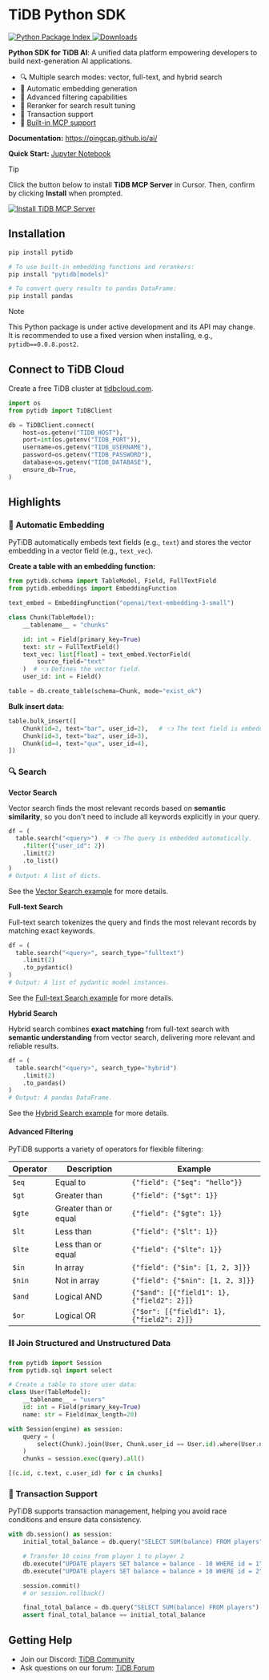 # TiDB Python SDK

<p>
  <a href="https://pypi.org/project/pytidb">
    <img src="https://img.shields.io/pypi/v/pytidb.svg" alt="Python Package Index"/>
  </a>
  <a href="https://pypistats.org/packages/pytidb">
    <img src="https://img.shields.io/pypi/dm/pytidb.svg" alt="Downloads"/>
  </a>
</p>

**Python SDK for TiDB AI**: A unified data platform empowering developers to build next-generation AI applications.

- 🔍 Multiple search modes: vector, full-text, and hybrid search
- 🔄 Automatic embedding generation
- 🎯 Advanced filtering capabilities
- 🥇 Reranker for search result tuning
- 💱 Transaction support
- 🔌 [Built-in MCP support](https://pingcap.github.io/ai/integrations/mcp)

**Documentation:** https://pingcap.github.io/ai/

**Quick Start:** [Jupyter Notebook](https://github.com/pingcap/pytidb/blob/main/docs/quickstart.ipynb)

> [!TIP]
> Click the button below to install **TiDB MCP Server** in Cursor. Then, confirm by clicking **Install** when prompted.
> 
> [![Install TiDB MCP Server](https://cursor.com/deeplink/mcp-install-dark.svg)](https://cursor.com/install-mcp?name=TiDB&config=eyJjb21tYW5kIjoidXZ4IC0tZnJvbSBweXRpZGJbbWNwXSB0aWRiLW1jcC1zZXJ2ZXIiLCJlbnYiOnsiVElEQl9IT1NUIjoibG9jYWxob3N0IiwiVElEQl9QT1JUIjoiNDAwMCIsIlRJREJfVVNFUk5BTUUiOiJyb290IiwiVElEQl9QQVNTV09SRCI6IiIsIlRJREJfREFUQUJBU0UiOiJ0ZXN0In19)

## Installation

```bash
pip install pytidb

# To use built-in embedding functions and rerankers:
pip install "pytidb[models]"

# To convert query results to pandas DataFrame:
pip install pandas
```

> [!NOTE]
> This Python package is under active development and its API may change. It is recommended to use a fixed version when installing, e.g., `pytidb==0.0.8.post2`.

## Connect to TiDB Cloud

Create a free TiDB cluster at [tidbcloud.com](https://tidbcloud.com/?utm_source=github&utm_medium=referral&utm_campaign=pytidb_readme).

```python
import os
from pytidb import TiDBClient

db = TiDBClient.connect(
    host=os.getenv("TIDB_HOST"),
    port=int(os.getenv("TIDB_PORT")),
    username=os.getenv("TIDB_USERNAME"),
    password=os.getenv("TIDB_PASSWORD"),
    database=os.getenv("TIDB_DATABASE"),
    ensure_db=True,
)
```

## Highlights

### 🤖 Automatic Embedding

PyTiDB automatically embeds text fields (e.g., `text`) and stores the vector embedding in a vector field (e.g., `text_vec`).

**Create a table with an embedding function:**

```python
from pytidb.schema import TableModel, Field, FullTextField
from pytidb.embeddings import EmbeddingFunction

text_embed = EmbeddingFunction("openai/text-embedding-3-small")

class Chunk(TableModel):
    __tablename__ = "chunks"

    id: int = Field(primary_key=True)
    text: str = FullTextField()
    text_vec: list[float] = text_embed.VectorField(
        source_field="text"
    )  # 👈 Defines the vector field.
    user_id: int = Field()

table = db.create_table(schema=Chunk, mode="exist_ok")
```

**Bulk insert data:**

```python
table.bulk_insert([
    Chunk(id=2, text="bar", user_id=2),   # 👈 The text field is embedded and saved to text_vec automatically.
    Chunk(id=3, text="baz", user_id=3),
    Chunk(id=4, text="qux", user_id=4),
])
```

### 🔍 Search

**Vector Search**

Vector search finds the most relevant records based on **semantic similarity**, so you don't need to include all keywords explicitly in your query.

```python
df = (
  table.search("<query>")  # 👈 The query is embedded automatically.
    .filter({"user_id": 2})
    .limit(2)
    .to_list()
)
# Output: A list of dicts.
```

See the [Vector Search example](https://github.com/pingcap/pytidb/blob/main/examples/vector_search) for more details.

**Full-text Search**

Full-text search tokenizes the query and finds the most relevant records by matching exact keywords.

```python
df = (
  table.search("<query>", search_type="fulltext")
    .limit(2)
    .to_pydantic()
)
# Output: A list of pydantic model instances.
```

See the [Full-text Search example](https://github.com/pingcap/pytidb/blob/main/examples/fulltext_search) for more details.

**Hybrid Search**

Hybrid search combines **exact matching** from full-text search with **semantic understanding** from vector search, delivering more relevant and reliable results.

```python
df = (
  table.search("<query>", search_type="hybrid")
    .limit(2)
    .to_pandas()
)
# Output: A pandas DataFrame.
```

See the [Hybrid Search example](https://github.com/pingcap/pytidb/blob/main/examples/hybrid_search) for more details.

#### Advanced Filtering

PyTiDB supports a variety of operators for flexible filtering:

| Operator | Description           | Example                                    |
| -------- | --------------------- | ------------------------------------------ |
| `$eq`    | Equal to              | `{"field": {"$eq": "hello"}}`              |
| `$gt`    | Greater than          | `{"field": {"$gt": 1}}`                    |
| `$gte`   | Greater than or equal | `{"field": {"$gte": 1}}`                   |
| `$lt`    | Less than             | `{"field": {"$lt": 1}}`                    |
| `$lte`   | Less than or equal    | `{"field": {"$lte": 1}}`                   |
| `$in`    | In array              | `{"field": {"$in": [1, 2, 3]}}`            |
| `$nin`   | Not in array          | `{"field": {"$nin": [1, 2, 3]}}`           |
| `$and`   | Logical AND           | `{"$and": [{"field1": 1}, {"field2": 2}]}` |
| `$or`    | Logical OR            | `{"$or": [{"field1": 1}, {"field2": 2}]}`  |

### ⛓ Join Structured and Unstructured Data

```python
from pytidb import Session
from pytidb.sql import select

# Create a table to store user data:
class User(TableModel):
    __tablename__ = "users"
    id: int = Field(primary_key=True)
    name: str = Field(max_length=20)

with Session(engine) as session:
    query = (
        select(Chunk).join(User, Chunk.user_id == User.id).where(User.name == "Alice")
    )
    chunks = session.exec(query).all()

[(c.id, c.text, c.user_id) for c in chunks]
```

### 💱 Transaction Support

PyTiDB supports transaction management, helping you avoid race conditions and ensure data consistency.

```python
with db.session() as session:
    initial_total_balance = db.query("SELECT SUM(balance) FROM players").scalar()

    # Transfer 10 coins from player 1 to player 2
    db.execute("UPDATE players SET balance = balance - 10 WHERE id = 1")
    db.execute("UPDATE players SET balance = balance + 10 WHERE id = 2")

    session.commit()
    # or session.rollback()

    final_total_balance = db.query("SELECT SUM(balance) FROM players").scalar()
    assert final_total_balance == initial_total_balance
```

## Getting Help

- Join our Discord: [TiDB Community](https://discord.com/invite/vYU9h56kAX)
- Ask questions on our forum: [TiDB Forum](https://ask.pingcap.com/)
